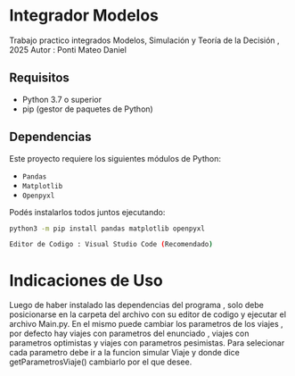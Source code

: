 # Integrador Modelos
Trabajo practico integrados Modelos, Simulación y Teoría de la Decisión , 2025
Autor : Ponti Mateo Daniel



##  Requisitos

- Python 3.7 o superior
- pip (gestor de paquetes de Python)

## Dependencias

Este proyecto requiere los siguientes módulos de Python:

- `Pandas`
- `Matplotlib`
- `Openpyxl`

Podés instalarlos todos juntos ejecutando:

```bash
python3 -m pip install pandas matplotlib openpyxl

Editor de Codigo : Visual Studio Code (Recomendado)
```

#  Indicaciones de Uso 
Luego de haber instalado las dependencias del programa , solo debe posicionarse en la carpeta del archivo con su editor de codigo y ejecutar el archivo Main.py.
En el mismo puede cambiar los parametros de los viajes , por defecto hay viajes con parametros del enunciado , viajes con parametros optimistas y viajes con parametros pesimistas.
Para selecionar cada parametro debe ir a la funcion simular Viaje y donde dice getParametrosViaje() cambiarlo por el que desee.

